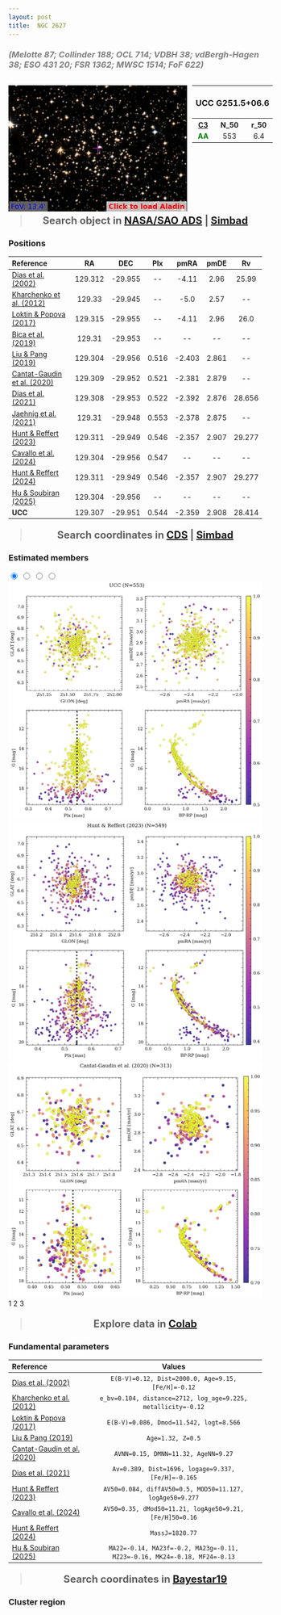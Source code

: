 ```yaml
---
layout: post
title:  NGC 2627
---
```

<h3><span style="color: #808080;"><i>(Melotte 87; Collinder 188; OCL 714; VDBH 38; vdBergh-Hagen 38; ESO 431 20; FSR 1362; MWSC 1514; FoF 622)</i></span></h3><div style="display: flex; justify-content: space-between; width:720px;height:250px">
<div style="text-align: center;">

<!-- Static image + data attributes for FOV and target -->
<img id="aladin_img"
     data-umami-event="aladin_load"
     src="https://raw.githubusercontent.com/ucc23/Q3P/main/plots/aladin/ngc2627.webp"
     alt="Click to load Aladin Lite" 
     style="width:355px;height:250px; cursor: pointer;"
     data-fov="0.213" 
     data-target="129.307 -29.951"/>
<!-- Div to contain Aladin Lite viewer -->
<div id="aladin-lite-div" style="width:355px;height:250px;display:none;"></div>
<!-- Aladin Lite script (will be loaded after the image is clicked) -->
<script src="{{ site.baseurl }}/scripts/aladin_load.js"></script>

</div>
<!-- Left block -->

<table style="width:355px;height:250px;">
  <!-- Row 1 (title) -->
  <tr>
    <td colspan="5"><h3>UCC G251.5+06.6</h3></td>
  </tr>
  <!-- Row 2 -->
  <tr>
    <th style="text-align: center;"><a href="https://ucc.ar/faq#what-is-the-c3-parameter" title="Combined class">C3</a></th>
    <th style="text-align: center;"><div title="Stars with membership probability >50%">N_50</div></th>
    <th style="text-align: center;"><div title="Radius that contains half the members [arcmin]">r_50</div></th>
  </tr>
  <!-- Row 3 -->
  <tr>
    <td style="text-align: center;"><span style="color: green; font-weight: bold;">A</span><span style="color: green; font-weight: bold;">A</span></td>
    <td style="text-align: center;">553</td>
    <td style="text-align: center;">6.4</td>
  </tr>
</table>
</div>

> <p style="text-align:center; font-weight: bold; font-size:20px">Search object in <a data-umami-event="nasa_search" href="https://ui.adsabs.harvard.edu/search/q=%20collection%3Aastronomy%20body%3A%22NGC%202627%22&sort=date%20desc%2C%20bibcode%20desc&p_=0" target="_blank">NASA/SAO ADS</a> | <a data-umami-event="simbad_search" href="https://simbad.cds.unistra.fr/simbad/sim-id-refs?Ident=ngc2627" target="_blank">Simbad</a></p>


### Positions

| Reference    | RA    | DEC   | Plx  | pmRA  | pmDE   |  Rv  |
| :---         | :---: | :---: | :---: | :---: | :---: | :---: |
|[Dias et al. (2002)](https://ui.adsabs.harvard.edu/abs/2002A%26A...389..871D) | 129.312 | -29.955 | -- | -4.11 | 2.96 | 25.99 |
|[Kharchenko et al. (2012)](https://ui.adsabs.harvard.edu/abs/2012A%26A...543A.156K) | 129.33 | -29.945 | -- | -5.0 | 2.57 | -- |
|[Loktin & Popova (2017)](https://ui.adsabs.harvard.edu/abs/2017AstBu..72..257L) | 129.315 | -29.955 | -- | -4.11 | 2.96 | 26.0 |
|[Bica et al. (2019)](https://ui.adsabs.harvard.edu/abs/2019AJ....157...12B) | 129.31 | -29.953 | -- | -- | -- | -- |
|[Liu & Pang (2019)](https://ui.adsabs.harvard.edu/abs/2019ApJS..245...32L) | 129.304 | -29.956 | 0.516 | -2.403 | 2.861 | -- |
|[Cantat-Gaudin et al. (2020)](https://ui.adsabs.harvard.edu/abs/2020A%26A...640A...1C) | 129.309 | -29.952 | 0.521 | -2.381 | 2.879 | -- |
|[Dias et al. (2021)](https://ui.adsabs.harvard.edu/abs/2021MNRAS.504..356D) | 129.308 | -29.953 | 0.522 | -2.392 | 2.876 | 28.656 |
|[Jaehnig et al. (2021)](https://ui.adsabs.harvard.edu/abs/2021ApJ...923..129J) | 129.31 | -29.948 | 0.553 | -2.378 | 2.875 | -- |
|[Hunt & Reffert (2023)](https://ui.adsabs.harvard.edu/abs/2023A%26A...673A.114H) | 129.311 | -29.949 | 0.546 | -2.357 | 2.907 | 29.277 |
|[Cavallo et al. (2024)](https://ui.adsabs.harvard.edu/abs/2024AJ....167...12C) | 129.304 | -29.956 | 0.547 | -- | -- | -- |
|[Hunt & Reffert (2024)](https://ui.adsabs.harvard.edu/abs/2024A%26A...686A..42H) | 129.311 | -29.949 | 0.546 | -2.357 | 2.907 | 29.277 |
|[Hu & Soubiran (2025)](https://ui.adsabs.harvard.edu/abs/2025A%26A...699A.246H) | 129.304 | -29.956 | -- | -- | -- | -- |
| **UCC** |129.307 | -29.951 | 0.544 | -2.359 | 2.908 | 28.414 |

> <p style="text-align:center; font-weight: bold; font-size:20px">Search coordinates in <a data-umami-event="cds_coord_search" href="https://cdsportal.u-strasbg.fr/?target=129.307,-29.951" target="_blank">CDS</a> | <a data-umami-event="simbad_coord_search" href="https://simbad.cds.unistra.fr/mobile/object_list.html?coord=129.307%20-29.951&output=json&radius=5&userEntry=ngc2627" target="_blank">Simbad</a></p>

### Estimated members

<div class="carousel">
<input type="radio" name="radio-btn" id="slide1" checked>
<input type="radio" name="radio-btn" id="slide1">
<input type="radio" name="radio-btn" id="slide2">
<input type="radio" name="radio-btn" id="slide3">
<div class="slides">
<div class="slide">
<a href="https://raw.githubusercontent.com/ucc23/Q3P/main/plots/UCC/ngc2627.webp" target="_blank">
<img src="https://raw.githubusercontent.com/ucc23/Q3P/main/plots/UCC/ngc2627.webp" alt="NGC 2627 UCC">
</a>
</div>
<div class="slide">
<a href="https://raw.githubusercontent.com/ucc23/Q3P/main/plots/HUNT23/ngc2627.webp" target="_blank">
<img src="https://raw.githubusercontent.com/ucc23/Q3P/main/plots/HUNT23/ngc2627.webp" alt="NGC 2627 HUNT23">
</a>
</div>
<div class="slide">
<a href="https://raw.githubusercontent.com/ucc23/Q3P/main/plots/CANTAT20/ngc2627.webp" target="_blank">
<img src="https://raw.githubusercontent.com/ucc23/Q3P/main/plots/CANTAT20/ngc2627.webp" alt="NGC 2627 CANTAT20">
</a>
</div>
</div>
<div class="indicators">
<label for="slide1">1</label>
<label for="slide2">2</label>
<label for="slide3">3</label>
</div>
</div>


> <p style="text-align:center; font-weight: bold; font-size:20px">Explore data in <a data-umami-event="colab" href="https://colab.research.google.com/github/ucc23/ucc/blob/main/assets/notebook.ipynb" target="_blank">Colab</a></p>


### Fundamental parameters

| Reference |  Values |
| :---      |  :---:  |
| [Dias et al. (2002)](https://ui.adsabs.harvard.edu/abs/2002A%26A...389..871D) | `E(B-V)=0.12, Dist=2000.0, Age=9.15, [Fe/H]=-0.12` |
| [Kharchenko et al. (2012)](https://ui.adsabs.harvard.edu/abs/2012A%26A...543A.156K) | `e_bv=0.104, distance=2712, log_age=9.225, metallicity=-0.12` |
| [Loktin & Popova (2017)](https://ui.adsabs.harvard.edu/abs/2017AstBu..72..257L) | `E(B-V)=0.086, Dmod=11.542, logt=8.566` |
| [Liu & Pang (2019)](https://ui.adsabs.harvard.edu/abs/2019ApJS..245...32L) | `Age=1.32, Z=0.5` |
| [Cantat-Gaudin et al. (2020)](https://ui.adsabs.harvard.edu/abs/2020A%26A...640A...1C) | `AVNN=0.15, DMNN=11.32, AgeNN=9.27` |
| [Dias et al. (2021)](https://ui.adsabs.harvard.edu/abs/2021MNRAS.504..356D) | `Av=0.389, Dist=1696, logage=9.337, [Fe/H]=-0.165` |
| [Hunt & Reffert (2023)](https://ui.adsabs.harvard.edu/abs/2023A%26A...673A.114H) | `AV50=0.084, diffAV50=0.5, MOD50=11.127, logAge50=9.277` |
| [Cavallo et al. (2024)](https://ui.adsabs.harvard.edu/abs/2024AJ....167...12C) | `AV50=0.35, dMod50=11.21, logAge50=9.21, [Fe/H]50=0.16` |
| [Hunt & Reffert (2024)](https://ui.adsabs.harvard.edu/abs/2024A%26A...686A..42H) | `MassJ=1820.77` |
| [Hu & Soubiran (2025)](https://ui.adsabs.harvard.edu/abs/2025A%26A...699A.246H) | `MA22=-0.14, MA23f=-0.2, MA23g=-0.11, MZ23=-0.16, MK24=-0.18, MF24=-0.13` |

> <p style="text-align:center; font-weight: bold; font-size:20px">Search coordinates in <a data-umami-event="bayestar" href="http://argonaut.skymaps.info/query?lon=251.577%20&lat=6.648&coordsys=gal&mapname=bayestar2019" target="_blank">Bayestar19</a></p>


### Cluster region

<html lang="en">
  <body>
    <center>
    <div id="plot-params"
         data-oc-name="ngc2627"
         data-ra-center="129.31"
         data-dec-center="-29.95"
         data-rad-deg="6.4"
         data-plx="0.544">
    </div>
    <div id="plot-container">
        <div id="plot"></div>
    </div>
    <script defer type="module" src="{{ site.baseurl }}/scripts/radec_scatter.js"></script>
    </center>
  </body>
</html>
<br>
